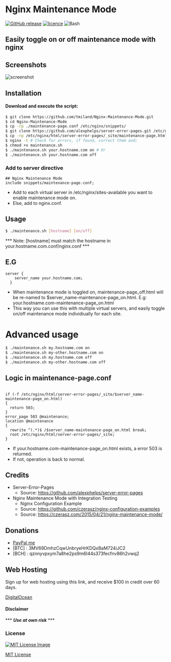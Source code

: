 # Nginx Maintenance Mode

[![GitHub release](https://img.shields.io/github/release/tmiland/Nginx-Maintenance-Mode.svg?style=for-the-badge)](https://github.com/tmiland/Nginx-Maintenance-Mode/releases)
[![licence](https://img.shields.io/github/license/tmiland/Nginx-Maintenance-Mode.svg?style=for-the-badge)](https://github.com/tmiland/Nginx-Maintenance-Mode/blob/master/LICENSE)
![Bash](https://img.shields.io/badge/Language-SH-4EAA25.svg?style=for-the-badge)

## Easily toggle on or off maintenance mode with nginx


## Screenshots
![screenshot](https://raw.githubusercontent.com/tmiland/Nginx-Maintenance-Mode/master/img/maintenance.png)

## Installation

#### Download and execute the script:

```bash
$ git clone https://github.com/tmiland/Nginx-Maintenance-Mode.git
$ cd Nginx-Maintenance-Mode
$ cp -rp ./maintenance-page.conf /etc/nginx/snippets/
$ git clone https://github.com/alexphelps/server-error-pages.git /etc/nginx/html/server-error-pages
$ cp -rp /etc/nginx/html/server-error-pages/_site/maintenance-page.html /etc/nginx/html/server-error-pages/_site/maintenance-page_off.html
$ nginx -t # Check for errors, if found, correct them and;
$ chmod +x maintenance.sh
$ ./maintenance.sh your.hostname.com on # Or
$ ./maintenance.sh your.hostname.com off
```

### Add to server directive

```
## Nginx Maintenance Mode
include snippets/maintenance-page.conf;
```

- Add to each virtual server in /etc/nginx/sites-available you want to enable maintenance mode on.
- Else, add to nginx.conf.

## Usage

```bash
$ ./maintenance.sh [hostname] [on/off]
```
*** Note: [hostname] must match the hostname in your.hostname.com.conf/nginx.conf ***

## E.G

```
server {
	server_name your.hostname.com;
  }
```

- When maintenance mode is toggled on, maintenance-page_off.html will be re-named to $server_name-maintenance-page_on.html. E.g: your.hostname.com-maintenance-page_on.html
- This way you can use this with multiple virtual servers, and easily toggle on/off maintenance mode individiually for each site. 

# Advanced usage

```bash
$ ./maintenance.sh my.hostname.com on
$ ./maintenance.sh my-other.hostname.com on
$ ./maintenance.sh my.hostname.com off
$ ./maintenance.sh my-other.hostname.com off
```

## Logic in maintenance-page.conf

```

if (-f /etc/nginx/html/server-error-pages/_site/$server_name-maintenance-page_on.html)
{
  return 503;
}
error_page 503 @maintenance;
location @maintenance
{
  rewrite ^(.*)$ /$server_name-maintenance-page_on.html break;
  root /etc/nginx/html/server-error-pages/_site;
}

```

- If your.hostname.com-maintenance-page_on.html exists, a error 503 is returned.
- If not, operation is back to normal.












## Credits

- Server-Error-Pages
  - Source: https://github.com/alexphelps/server-error-pages
- Nginx Maintenance Mode with Integration Testing
  - Nginx Configuration Example
  - Source: https://github.com/czerasz/nginx-configuration-examples
  - Source: https://czerasz.com/2015/04/21/nginx-maintenance-mode/

## Donations 
- [PayPal me](https://paypal.me/milanddata)
- [BTC] : 3MV69DmhzCqwUnbryeHrKDQxBaM724iJC2
- [BCH] : qznnyvpxym7a8he2ps9m6l44s373fecfnv86h2vwq2

## Web Hosting

Sign up for web hosting using this link, and receive $100 in credit over 60 days.

[DigitalOcean](https://m.do.co/c/f1f2b475fca0)

#### Disclaimer 

*** ***Use at own risk*** ***

### License

[![MIT License Image](https://upload.wikimedia.org/wikipedia/commons/thumb/0/0c/MIT_logo.svg/220px-MIT_logo.svg.png)](https://github.com/tmiland/Nginx-Maintenance-Mode/blob/master/LICENSE)

[MIT License](https://github.com/tmiland/Nginx-Maintenance-Mode/blob/master/LICENSE)
